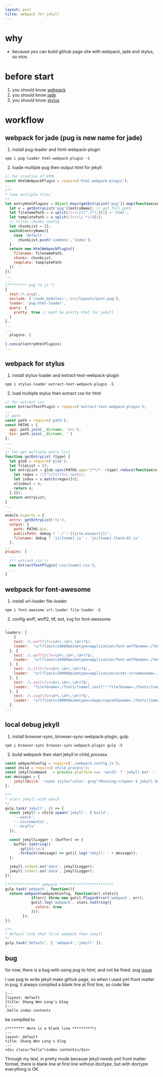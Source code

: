 ```yaml
---
layout: post
tilte: webpack for jekyll
---
```


# why
- because you can build github page site with webpack, jade and stylus, so nice.

# before start
1. you should know [webpack](https://webpack.github.io/)
2. you should know [jade](http://jade-lang.com/)
3. you should know [stylus](http://stylus-lang.com/)

# workflow

## webpack for jade (pug is new name for jade)

1. install pug-loader and html-webpack-plugin 

```
npm i pug-loader html-webpack-plugin -S
```

2. loade multiple pug then output html for jekyll
    
```javascript
// for creation of HTML
const HtmlWebpackPlugin = require('html-webpack-plugin');
...
/**
* loop multiple files
*/
let entryHtmlPlugins = Object.keys(getEntryList('pug')).map(function(entryName){
  let v = getEntryList('pug')[entryName]; // get full path
  let filenamePath = v.split(/src\/([^.]*)/)[1] +'.html';
  let templatePath = v.split(/(src\/.*)/)[1];
  // filter chunks config
  let chunkList = [];
  switch(entryName){
    case 'default':
      chunkList.push('commons','index');
  }
  return new HtmlWebpackPlugin({
    filename: filenamePath,
    chunks: chunkList,
    template: templatePath
  })
});
...
...
/********* pug to js */
{
  test:/\.pug$/,
  exclude: ['/node_modules/','src/layouts/post.pug'],
  loader: 'pug-html-loader',
  query: {
    pretty: true // must be pretty html for jekyll
  }
},
...
... 
  plugins: [
    ...
].concat(entryHtmlPlugins)
...
```

## webpack for stylus

1. install stylus-loader and extract-text-webpack-plugin

```
npm i stylus-loader extract-text-webpack-plugin -S
```
    
2. load multiple stylus then extract css for html

```javascript
// for extract css
const ExtractTextPlugin = require('extract-text-webpack-plugin');
...
// path
const path = require('path');
const PATHS = {
  app: path.join(__dirname, 'src'),
  bin: path.join(__dirname, '')
};
...
...
// for get multiple entry list
function getEntryList (type) {
  let glob = require('glob');
  let fileList = [];
  let entryList = glob.sync(PATHS.app+'/**/*.'+type).reduce(function(o,v,i) {
    let regex = /([^\/]+)(?=\.\w+$)/;
    let index = v.match(regex)[0];
    o[index] = v;
    return o;
  },{});
  return entryList;
} 
...
...
module.exports = {
  entry: getEntryList('ts'),
  output: {
    path: PATHS.bin,
    publicPath: debug ? './':'{{site.baseurl}}/',
    filename: debug ? 'js/[name].js' : 'js/[name]-[hash:8].js'
  },
...
plugins: [
  ...
  /** extract css */
  new ExtractTextPlugin('css/[name].css'),
  ...
]
```

## webpack for font-awesome

1. install url-loader file-loader

```
npm i font-awesome url-loader file-loader -S
```

2. config woff, woff2, ttf, eot, svg for font-awesome

```javascript
...
loaders: [
    {
    test: /\.woff(\?v=\d+\.\d+\.\d+)?$/,
    loader:  "url?limit=10000&mimetype=application/font-woff&name=./fonts/[name].[ext]"
  }, {
    test: /\.woff2(\?v=\d+\.\d+\.\d+)?$/,
    loader:  "url?limit=10000&mimetype=application/font-woff&name=./fonts/[name].[ext]"
  }, {
    test: /\.ttf(\?v=\d+\.\d+\.\d+)?$/,
    loader:  "url?limit=10000&mimetype=application/octet-stream&name=./fonts/[name].[ext]"
  }, {
    test: /\.eot(\?v=\d+\.\d+\.\d+)?$/,
    loader:  "file?&name=./fonts/[name].[ext]":"file?&name=./fonts/[name]-[hash:8].[ext]"
  }, {
    test: /\.svg(\?v=\d+\.\d+\.\d+)?$/,
    loader:  "url?limit=10000&mimetype=image/svg+xml&name=./fonts/[name].[ext]"
  },
...
```

## local debug jekyll

1. install browser-sync, browser-sync-webpack-plugin, gulp 

```
npm i browser-sync browser-sync-webpack-plugin gulp -S
```

2. build webpack then start jekyll in child_process

```javascript
const webpackConfig = require('./webpack.config.js');
const child = require('child_process');
const jekyllCommand   = process.platform === 'win32' ? 'jekyll.bat' : 'jekyll';
var messages = {
    jekyllBuild: '<span style="color: grey">Running:</span> $ jekyll build'
};

/**
* start jekyll with watch
*/
gulp.task('jekyll', () => {
  const jekyll = child.spawn('jekyll', ['build',
    '--watch',
    '--incremental',
    '--drafts'
  ]);

  const jekyllLogger = (buffer) => {
    buffer.toString()
      .split(/\n/)
      .forEach((message) => gutil.log('Jekyll: ' + message));
  };

  jekyll.stdout.on('data', jekyllLogger);
  jekyll.stderr.on('data', jekyllLogger);
});

/*************** webpack ************************/
gulp.task('webpack', function(){
  return webpack(webpackConfig, function(err,stats){
            if(err) throw new gutil.PluginError('webpack', err);
            gutil.log('webpack', stats.toString({
              colors: true
            }));      
        });
});

/**
* default task that first webpack then jekyll
*/
gulp.task('default', [ 'webpack','jekyll' ]);
```

## bug
for now, there is a bug with using pug to html, and not be fixed. pug [issue](https://github.com/pugjs/pug/issues/2443)

I use pug to write jekyll make github page, so when I used yml front matter in pug, it always compiled a blank line at first line, so code like

```
|---
|layout: default
|title: Shang Wen Long's blog
|---
.hello index contents
```

be compiled to 

```
/******** Here is a blank line **********/
---
layout: default
title: Shang Wen Long's blog
---
<div class="hello">index contents</div>
```        

Through my test, in pretty mode because jekyll needs yml front matter format, there is blank line at first line without doctype, but with doctype everything is OK